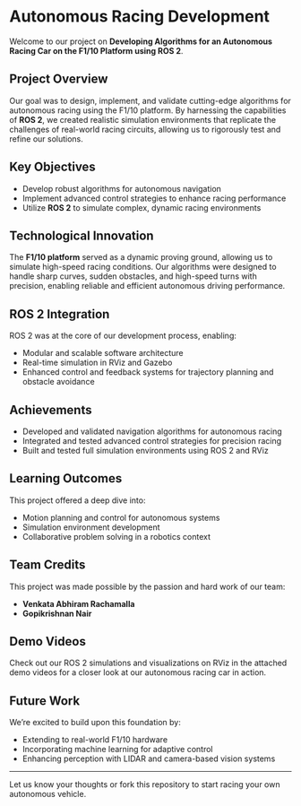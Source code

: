 # Autonomous Racing Development

Welcome to our project on **Developing Algorithms for an Autonomous Racing Car on the F1/10 Platform using ROS 2**.

## Project Overview

Our goal was to design, implement, and validate cutting-edge algorithms for autonomous racing using the F1/10 platform. By harnessing the capabilities of **ROS 2**, we created realistic simulation environments that replicate the challenges of real-world racing circuits, allowing us to rigorously test and refine our solutions.

## Key Objectives

- Develop robust algorithms for autonomous navigation  
- Implement advanced control strategies to enhance racing performance  
- Utilize **ROS 2** to simulate complex, dynamic racing environments  

## Technological Innovation

The **F1/10 platform** served as a dynamic proving ground, allowing us to simulate high-speed racing conditions. Our algorithms were designed to handle sharp curves, sudden obstacles, and high-speed turns with precision, enabling reliable and efficient autonomous driving performance.

## ROS 2 Integration

ROS 2 was at the core of our development process, enabling:
- Modular and scalable software architecture  
- Real-time simulation in RViz and Gazebo  
- Enhanced control and feedback systems for trajectory planning and obstacle avoidance  

## Achievements

- Developed and validated navigation algorithms for autonomous racing  
- Integrated and tested advanced control strategies for precision racing  
- Built and tested full simulation environments using ROS 2 and RViz  

## Learning Outcomes

This project offered a deep dive into:
- Motion planning and control for autonomous systems  
- Simulation environment development  
- Collaborative problem solving in a robotics context  

## Team Credits

This project was made possible by the passion and hard work of our team:
- **Venkata Abhiram Rachamalla**  
- **Gopikrishnan Nair**

## Demo Videos

Check out our ROS 2 simulations and visualizations on RViz in the attached demo videos for a closer look at our autonomous racing car in action.

## Future Work

We’re excited to build upon this foundation by:
- Extending to real-world F1/10 hardware  
- Incorporating machine learning for adaptive control  
- Enhancing perception with LIDAR and camera-based vision systems  

---

Let us know your thoughts or fork this repository to start racing your own autonomous vehicle.
